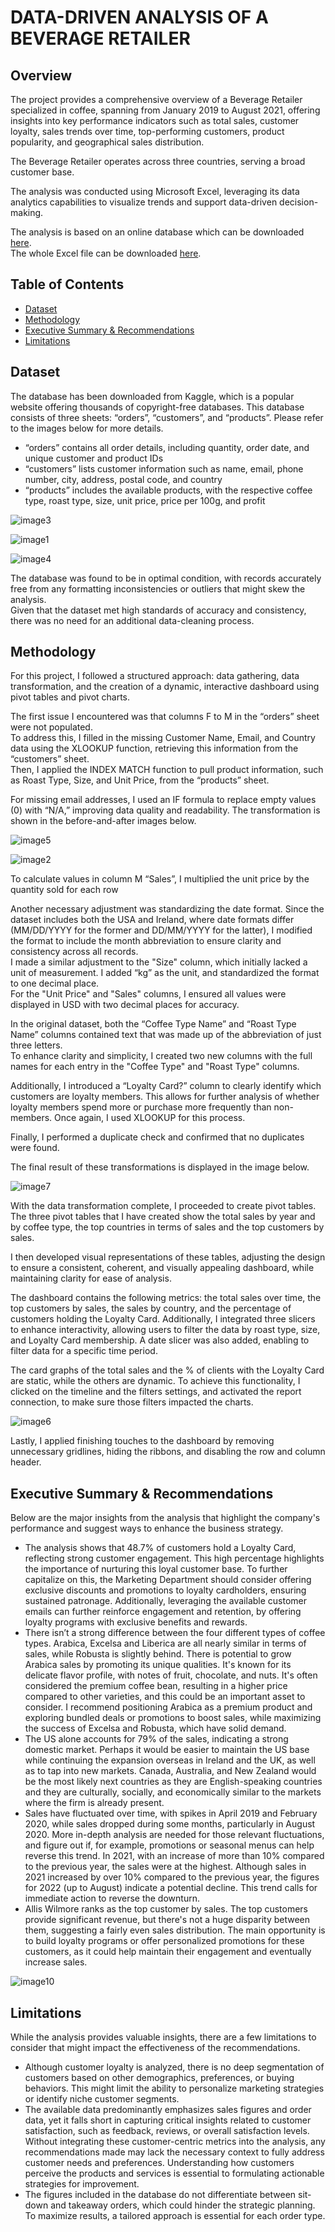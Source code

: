 # DATA-DRIVEN ANALYSIS OF A BEVERAGE RETAILER

## Overview
The project provides a comprehensive overview of a Beverage Retailer specialized in coffee, spanning from January 2019 to August 2021, offering insights into key performance indicators such as total sales, customer loyalty, sales trends over time, top-performing customers, product popularity, and geographical sales distribution.

The Beverage Retailer operates across three countries, serving a broad customer base.

The analysis was conducted using Microsoft Excel, leveraging its data analytics capabilities to visualize trends and support data-driven decision-making.

The analysis is based on an online database which can be downloaded [here](https://www.kaggle.com/datasets/mohammadkaiftahir/coffee-orders-data). <br>
The whole Excel file can be downloaded [here](Retailer_Sales_Dashboard.xlsx).

## **Table of Contents** <br>
- [Dataset](#dataset) <br>
- [Methodology](#methodology)
- [Executive Summary & Recommendations](#executive-summary--recommendations)
- [Limitations](#limitations)

## Dataset
The database has been downloaded from Kaggle, which is a popular website offering thousands of copyright-free databases.
This database consists of three sheets: “orders”, “customers”, and “products”. Please refer to the images below for more details.

+ “orders” contains all order details, including quantity, order date, and unique customer and product IDs
+ “customers” lists customer information such as name, email, phone number, city, address, postal code, and country
+ “products” includes the available products, with the respective coffee type, roast type, size, unit price, price per 100g, and profit

![image3](https://github.com/user-attachments/assets/f841f2de-4412-49de-82f6-d777c7dde9e0)


![image1](https://github.com/user-attachments/assets/d753771a-abb2-4122-b8cd-699e5be00ec4)


![image4](https://github.com/user-attachments/assets/be469a97-a648-4064-a262-3daad2a63e72)

The database was found to be in optimal condition, with records accurately free from any formatting inconsistencies or outliers that might skew the analysis. <br>
Given that the dataset met high standards of accuracy and consistency, there was no need for an additional data-cleaning process.

## Methodology

For this project, I followed a structured approach: data gathering, data transformation, and the creation of a dynamic, interactive dashboard using pivot tables and pivot charts.

The first issue I encountered was that columns F to M in the “orders” sheet were not populated. <br>
To address this, I filled in the missing Customer Name, Email, and Country data using the XLOOKUP function, retrieving this information from the “customers” sheet. <br>
Then, I applied the INDEX MATCH function to pull product information, such as Roast Type, Size, and Unit Price, from the “products” sheet.

For missing email addresses, I used an IF formula to replace empty values (0) with “N/A,” improving data quality and readability. The transformation is shown in the before-and-after images below.

![image5](https://github.com/user-attachments/assets/cd4b4eb4-da9f-4401-91da-5477a7748d08)

![image2](https://github.com/user-attachments/assets/9f589dcf-b685-46eb-9d2c-45d6a696c976)

To calculate values in column M “Sales”, I multiplied the unit price by the quantity sold for each row

Another necessary adjustment was standardizing the date format. Since the dataset includes both the USA and Ireland, where date formats differ (MM/DD/YYYY for the former and DD/MM/YYYY for the latter), I modified the format to include the month abbreviation to ensure clarity and consistency across all records. <br>
I made a similar adjustment to the "Size" column, which initially lacked a unit of measurement. I added “kg” as the unit, and standardized the format to one decimal place. <br>
For the "Unit Price" and "Sales" columns, I ensured all values were displayed in USD with two decimal places for accuracy. <br>

In the original dataset, both the “Coffee Type Name” and “Roast Type Name” columns contained text that was made up of the abbreviation of just three letters. <br>
To enhance clarity and simplicity, I created two new columns with the full names for each entry in the "Coffee Type" and "Roast Type" columns. <br>

Additionally, I introduced a “Loyalty Card?” column to clearly identify which customers are loyalty members. This allows for further analysis of whether loyalty members spend more or purchase more frequently than non-members. Once again, I used XLOOKUP for this process. <br>

Finally, I performed a duplicate check and confirmed that no duplicates were found. <br>

The final result of these transformations is displayed in the image below. <br>

![image7](https://github.com/user-attachments/assets/df22b563-3f8f-4731-9bf9-bec717e1d6c7)

With the data transformation complete, I proceeded to create pivot tables. The three pivot tables that I have created show the total sales by year and by coffee type, the top countries in terms of sales and the top customers by sales. 

I then developed visual representations of these tables, adjusting the design to ensure a consistent, coherent, and visually appealing dashboard, while maintaining clarity for ease of analysis.

The dashboard contains the following metrics: the total sales over time, the top customers by sales, the sales by country, and the percentage of customers holding the Loyalty Card. Additionally, I integrated three slicers to enhance interactivity, allowing users to filter the data by roast type, size, and Loyalty Card membership. A date slicer was also added, enabling to filter data for a specific time period.

The card graphs of the total sales and the % of clients with the Loyalty Card are static, while the others are dynamic. To achieve this functionality, I clicked on the timeline and the filters settings, and activated the report connection, to make sure those filters impacted the charts.

![image6](https://github.com/user-attachments/assets/ee6bcfed-3cbf-4196-9201-80485b2aedfe)

Lastly, I applied finishing touches to the dashboard by removing unnecessary gridlines, hiding the ribbons, and disabling the row and column header.

## Executive Summary & Recommendations

Below are the major insights from the analysis that highlight the company's performance and suggest ways to enhance the business strategy.

+ The analysis shows that 48.7% of customers hold a Loyalty Card, reflecting strong customer engagement. This high percentage highlights the importance of nurturing this loyal customer base. To further capitalize on this, the Marketing Department should consider offering exclusive discounts and promotions to loyalty cardholders, ensuring sustained patronage. Additionally, leveraging the available customer emails can further reinforce engagement and retention, by offering loyalty programs with exclusive benefits and rewards.
+ There isn’t a strong difference between the four different types of coffee types. Arabica, Excelsa and Liberica are all nearly similar in terms of sales, while Robusta is slightly behind. There is potential to grow Arabica sales by promoting its unique qualities.  It's known for its delicate flavor profile, with notes of fruit, chocolate, and nuts. It's often considered the premium coffee bean, resulting in a higher price compared to other varieties, and this could be an important asset to consider. I recommend positioning Arabica as a premium product and exploring bundled deals or promotions to boost sales, while maximizing the success of Excelsa and Robusta, which have solid demand.
+ The US alone accounts for 79% of the sales, indicating a strong domestic market. Perhaps it would be easier to maintain the US base while continuing the expansion overseas in Ireland and the UK, as well as to tap into new markets. Canada, Australia, and New Zealand would be the most likely next countries as they are English-speaking countries and they are culturally, socially, and economically similar to the markets where the firm is already present.
+ Sales have fluctuated over time, with spikes in April 2019 and February 2020, while sales dropped during some months, particularly in August 2020. More in-depth analysis are needed for those relevant fluctuations, and figure out if, for example, promotions or seasonal menus can help reverse this trend. In 2021, with an increase of more than 10% compared to the previous year, the sales were at the highest. Although sales in 2021 increased by over 10% compared to the previous year, the figures for 2022 (up to August) indicate a potential decline. This trend calls for immediate action to reverse the downturn.
+ Allis Wilmore ranks as the top customer by sales. The top customers provide significant revenue, but there's not a huge disparity between them, suggesting a fairly even sales distribution. The main opportunity is to build loyalty programs or offer personalized promotions for these customers, as it could help maintain their engagement and eventually increase sales.

![image10](https://github.com/user-attachments/assets/d1e08909-d6ea-43ae-a88d-3143a121ad2d)

## Limitations

While the analysis provides valuable insights, there are a few limitations to consider that might impact the effectiveness of the recommendations.

+ Although customer loyalty is analyzed, there is no deep segmentation of customers based on other demographics, preferences, or buying behaviors. This might limit the ability to personalize marketing strategies or identify niche customer segments.
+ The available data predominantly emphasizes sales figures and order data, yet it falls short in capturing critical insights related to customer satisfaction, such as feedback, reviews, or overall satisfaction levels. Without integrating these customer-centric metrics into the analysis, any recommendations made may lack the necessary context to fully address customer needs and preferences. Understanding how customers perceive the products and services is essential to formulating actionable strategies for improvement.
+ The figures included in the database do not differentiate between sit-down and takeaway orders, which could hinder the strategic planning. To maximize results, a tailored approach is essential for each order type.
